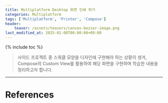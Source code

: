 ```yaml
---
title: Multiplatform Desktop 화면 인쇄 하기
categories: Multiplatform
tags: ['Multiplatform', 'Printer', 'Compose']
header:
    teaser: /assets/teasers/canvas-bezier-image.png
last_modified_at: 2025-01-08T00:00:00+09:00
---
```


{% include toc %}

> 사이드 프로젝트 중 스쿼클 모양을 디자인에 구현해야 하는 상황이 생겨, Compose의 Custom View를 활용하여 해당 화면을 구현하며 학습한 내용을 정리하고자 합니다.


- - -

# References
